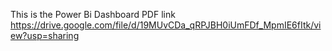 This is the Power Bi Dashboard PDF link
https://drive.google.com/file/d/19MUvCDa_qRPJBH0iUmFDf_MpmIE6fItk/view?usp=sharing
